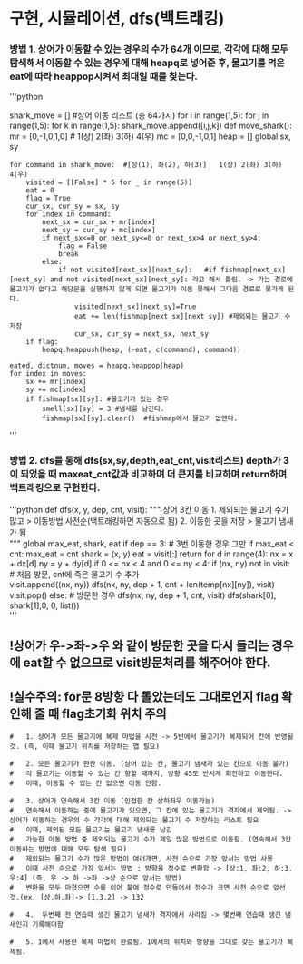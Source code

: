 # 구현, 시뮬레이션, dfs(백트래킹)
### 방법 1. 상어가 이동할 수 있는 경우의 수가 64개 이므로, 각각에 대해 모두 탐색해서 이동할 수 있는 경우에 대해 heapq로 넣어준 후, 물고기를 먹은 eat에 따라 heappop시켜서 최대일 때를 찾는다.

'''python

shark_move = []  #상어 이동 리스트 (총 64가지)
for i in range(1,5):
    for j in range(1,5):
        for k in range(1,5):
            shark_move.append([i,j,k])
def move_shark():
    mr = [0,-1,0,1,0] # 1(상) 2(좌) 3(하) 4(우)
    mc = [0,0,-1,0,1]
    heap = []
    global sx, sy

    for command in shark_move:  #[상(1), 좌(2), 하(3)]   1(상) 2(좌) 3(하) 4(우)
        visited = [[False] * 5 for _ in range(5)]
        eat = 0
        flag = True
        cur_sx, cur_sy = sx, sy
        for index in command:
            next_sx = cur_sx + mr[index]
            next_sy = cur_sy + mc[index]
            if next_sx<=0 or next_sy<=0 or next_sx>4 or next_sy>4:
                flag = False
                break
            else:
                if not visited[next_sx][next_sy]:   #if fishmap[next_sx][next_sy] and not visited[next_sx][next_sy]: 라고 해서 틀림. -> 가는 경로에 물고기가 없다고 해당문을 실행하지 않게 되면 물고기가 이동 못해서 그다음 경로로 못가게 된다.
                    visited[next_sx][next_sy]=True
                    eat += len(fishmap[next_sx][next_sy]) #제외되는 물고기 수 저장
                    cur_sx, cur_sy = next_sx, next_sy
        if flag:
            heapq.heappush(heap, (-eat, c(command), command))

    eated, dictnum, moves = heapq.heappop(heap)
    for index in moves:
        sx += mr[index]
        sy += mc[index]
        if fishmap[sx][sy]: #물고기가 있는 경우
            smell[sx][sy] = 3 #냄새를 남긴다.
            fishmap[sx][sy].clear()  #fishmap에서 물고기 없앤다. 
'''


### 방법 2. dfs를 통해 dfs(sx,sy,depth,eat_cnt,visit리스트) depth가 3이 되었을 때 maxeat_cnt값과 비교하며 더 큰지를 비교하며 return하며 백트래킹으로 구현한다.

'''python
def dfs(x, y, dep, cnt, visit):
    """
    상어 3칸 이동
    1. 제외되는 물고기 수가 많고 > 이동방법 사전순(백트래킹하면 자동으로 됨) 
    2. 이동한 곳을 저장 > 물고기 냄새가 됨  
    """
    global max_eat, shark, eat
    if dep == 3:   # 3번 이동한 경우 그만 
        if max_eat < cnt:
            max_eat = cnt
            shark = (x, y)
            eat = visit[:]
        return
    for d in range(4):
        nx = x + dx[d]
        ny = y + dy[d]
        if 0 <= nx < 4 and 0 <= ny < 4:
            if (nx, ny) not in visit:  # 처음 방문, cnt에 죽은 물고기 수 추가  
                visit.append((nx, ny))
                dfs(nx, ny, dep + 1, cnt + len(temp[nx][ny]), visit)
                visit.pop()
            else:  # 방문한 경우
                dfs(nx, ny, dep + 1, cnt, visit)
dfs(shark[0], shark[1],0, 0, list())   
'''


## !상어가 우->좌->우 와 같이 방문한 곳을 다시 들리는 경우에 eat할 수 없으므로 visit방문처리를 해주어야 한다. 
## !실수주의: for문 8방향 다 돌았는데도 그대로인지 flag 확인해 줄 때 flag초기화 위치 주의


    #   1. 상어가 모든 물고기에 복제 마법을 시전 -> 5번에서 물고기가 복제되어 칸에 반영될 것. (즉, 이때 물고기 위치를 저장하는 맵 필요)

    #   2. 모든 물고기가 한칸 이동. (상어 있는 칸, 물고기 냄새가 있는 칸으로 이동 불가)
    #   각 물고기는 이동할 수 있는 칸 향할 때까지, 방향 45도 반시계 회전하고 이동한다.
    #   이때, 이동할 수 있는 칸 없으면 이동 안함.

    #   3. 상어가 연속해서 3칸 이동 (인접한 칸 상하좌우 이동가능)
    #   연속해서 이동하는 중에 물고기가 있으면, 그 칸에 있는 물고기가 격자에서 제외됨. -> 상어가 이동하는 경우의 수 각각에 대해 제외되는 물고기 수 저장하는 리스트 필요
    #   이때, 제외된 모든 물고기는 물고기 냄새를 남김
    #   가능한 이동 방법 중 제외되는 물고기 수가 제일 많은 방법으로 이동함. (연속해서 3칸 이동하는 방법에 대해 모두 탐색 필요)
    #   제외되는 물고기 수가 많은 방법이 여러개면, 사전 순으로 가장 앞서는 방법 사용
    #   이때 사전 순으로 가장 앞서는 방법 : 방향을 정수로 변환함 -> [상:1, 좌:2, 하:3, 우:4] (즉, 우 -> 하 ->좌 ->상 순으로 앞서는 방법)
    #   변환을 모두 마쳤으면 수를 이어 붙여 정수로 만들어서 정수가 크면 사전 순으로 앞선 것.(ex. [상,하,좌]-> [1,3,2] -> 132

    #   4.  두번째 전 연습때 생긴 물고기 냄새가 격자에서 사라짐 -> 몇번째 연습때 생긴 냄새인지 기록해야함
    
    #   5. 1에서 사용한 복제 마법이 완료됨. 1에서의 위치와 방향을 그대로 갖는 물고기가 복제됨.
